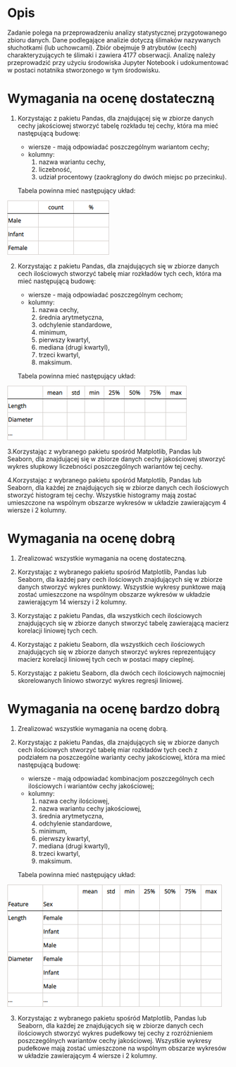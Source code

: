 # **Opis**

Zadanie polega na przeprowadzeniu analizy statystycznej przygotowanego zbioru danych. 
Dane podlegające analizie dotyczą ślimaków nazywanych słuchotkami (lub uchowcami). 
Zbiór obejmuje 9 atrybutów (cech) charakteryzujących te ślimaki i zawiera 4177 obserwacji.
Analizę należy przeprowadzić przy użyciu środowiska Jupyter Notebook i udokumentować w postaci notatnika stworzonego w tym środowisku.

# **Wymagania na ocenę dostateczną**


1. Korzystając z pakietu Pandas, dla znajdującej się w zbiorze danych cechy jakościowej stworzyć tabelę rozkładu tej cechy, która ma mieć następującą budowę:
    - wiersze - mają odpowiadać poszczególnym wariantom cechy;
    - kolumny:
      1. nazwa wariantu cechy,
      2. liczebność,
      3. udział procentowy (zaokrąglony do dwóch miejsc po przecinku).
    
    Tabela powinna mieć następujący układ:
    

![](t1.png)

    
2. Korzystając z pakietu Pandas, dla znajdujących się w zbiorze danych cech ilościowych stworzyć tabelę miar rozkładów tych cech, która ma mieć następującą budowę:
    - wiersze - mają odpowiadać poszczególnym cechom;
    - kolumny:
      1. nazwa cechy, 
      2. średnia arytmetyczna,
      3. odchylenie standardowe,
      4. minimum,
      5. pierwszy kwartyl,
      6. mediana (drugi kwartyl),
      7. trzeci kwartyl,
      8. maksimum.
    
    Tabela powinna mieć następujący układ:
   
    
![](t2.png)
    
3.Korzystając z wybranego pakietu spośród Matplotlib, Pandas lub Seaborn, dla znajdującej się w zbiorze danych cechy jakościowej stworzyć wykres słupkowy liczebności poszczególnych wariantów tej cechy.

4.Korzystając z wybranego pakietu spośród Matplotlib, Pandas lub Seaborn, dla każdej ze znajdujących się w zbiorze danych cech ilościowych stworzyć histogram tej cechy. Wszystkie histogramy mają zostać umieszczone na wspólnym obszarze wykresów w układzie zawierającym 4 wiersze i 2 kolumny.

# **Wymagania na ocenę dobrą**


1. Zrealizować wszystkie wymagania na ocenę dostateczną.
   
2. Korzystając z wybranego pakietu spośród Matplotlib, Pandas lub Seaborn, dla każdej pary cech ilościowych znajdujących się w zbiorze danych stworzyć wykres punktowy. Wszystkie wykresy punktowe mają zostać umieszczone na wspólnym obszarze wykresów w układzie zawierającym 14 wierszy i 2 kolumny.

3. Korzystając z pakietu Pandas, dla wszystkich cech ilościowych znajdujących się w zbiorze danych stworzyć tabelę zawierającą macierz korelacji liniowej tych cech.

4. Korzystając z pakietu Seaborn, dla wszystkich cech ilościowych znajdujących się w zbiorze danych stworzyć wykres reprezentujący macierz korelacji liniowej tych cech w postaci mapy cieplnej.

5. Korzystając z pakietu Seaborn, dla dwóch cech ilościowych najmocniej skorelowanych liniowo stworzyć wykres regresji liniowej.

# **Wymagania na ocenę bardzo dobrą**

1. Zrealizować wszystkie wymagania na ocenę dobrą.

2. Korzystając z pakietu Pandas, dla znajdujących się w zbiorze danych cech ilościowych stworzyć tabelę miar rozkładów tych cech z podziałem na poszczególne warianty cechy jakościowej, która ma mieć następującą budowę:
   - wiersze - mają odpowiadać kombinacjom poszczególnych cech ilościowych i wariantów cechy jakościowej;
   - kolumny:
     1. nazwa cechy ilościowej,
     2. nazwa wariantu cechy jakościowej,
     3. średnia arytmetyczna, 
     4. odchylenie standardowe,
     5. minimum,
     6. pierwszy kwartyl,
     7. mediana (drugi kwartyl),
     8. trzeci kwartyl,
     9. maksimum.
    
    Tabela powinna mieć następujący układ:

![](t3.png)
    
3. Korzystając z wybranego pakietu spośród Matplotlib, Pandas lub Seaborn, dla każdej ze znajdujących się w zbiorze danych cech ilościowych stworzyć wykres pudełkowy tej cechy z rozróżnieniem poszczególnych wariantów cechy jakościowej. Wszystkie wykresy pudełkowe mają zostać umieszczone na wspólnym obszarze wykresów w układzie zawierającym 4 wiersze i 2 kolumny.